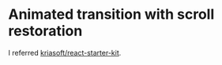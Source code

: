 # Animated transition with scroll restoration

I referred [kriasoft/react-starter-kit](https://github.com/kriasoft/react-starter-kit).
